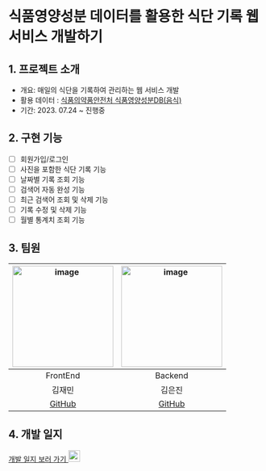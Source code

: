 # 식품영양성분 데이터를 활용한 식단 기록 웹 서비스 개발하기
## 1. 프로젝트 소개 
- 개요: 매일의 식단을 기록하여 관리하는 웹 서비스 개발
- 활용 데이터 : [식품의약품안전처 식품영양성분DB(음식)](https://various.foodsafetykorea.go.kr/nutrient/)
- 기간: 2023. 07.24 ~ 진행중

## 2. 구현 기능 
- [ ] 회원가입/로그인
- [ ] 사진을 포함한 식단 기록 기능
- [ ] 날짜별 기록 조회 기능
- [ ] 검색어 자동 완성 기능
- [ ] 최근 검색어 조회 및 삭제 기능
- [ ] 기록 수정 및 삭제 기능
- [ ] 월별 통계치 조회 기능

## 3. 팀원 
|<img width="200" alt="image" src="https://avatars.githubusercontent.com/u/98063854?v=4">|<img width="200" alt="image" src="https://avatars.githubusercontent.com/u/129818813?v=4">|
| :---------------------------------: | :-----------------------------------:|
|                FrontEnd           |           Backend                       |        
|             김재민            |          김은진             |             
| [GitHub](https://github.com/JaeMin1130)  | [GitHub](https://github.com/EUNJIN6131)  |

## 4. 개발 일지 
<a href="https://shrub-snap-550.notion.site/CRUD-566be659b7bf4693a6515f408cf2f1d9?pvs=4">개발 일지 보러 가기  <img width="23" src="https://upload.wikimedia.org/wikipedia/commons/e/e9/Notion-logo.svg"> </a>
